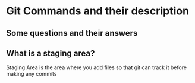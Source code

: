 <h1> Git Commands and their description</h1>

<h2><b>
Some questions and their answers
</b></h2>
<h2>What is a staging area?</h2>
<p>Staging Area is the area where you add files so that git can track it before making any commits</p>